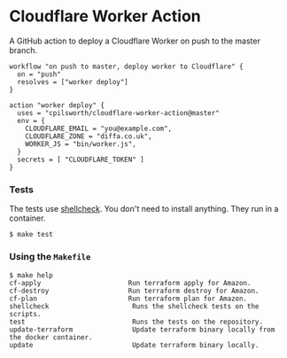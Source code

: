 # Cloudflare Worker Action

A GitHub action to deploy a Cloudflare Worker on push to the master branch. 

```
workflow "on push to master, deploy worker to Cloudflare" {
  on = "push"
  resolves = ["worker deploy"]
}

action "worker deploy" {
  uses = "cpilsworth/cloudflare-worker-action@master"
  env = {
    CLOUDFLARE_EMAIL = "you@example.com",
    CLOUDFLARE_ZONE = "diffa.co.uk",
    WORKER_JS = "bin/worker.js",
  }
  secrets = [ "CLOUDFLARE_TOKEN" ]
}
```

### Tests

The tests use [shellcheck](https://github.com/koalaman/shellcheck). You don't
need to install anything. They run in a container.

```console
$ make test
```

### Using the `Makefile`

```console
$ make help
cf-apply                      Run terraform apply for Amazon.
cf-destroy                    Run terraform destroy for Amazon.
cf-plan                       Run terraform plan for Amazon.
shellcheck                     Runs the shellcheck tests on the scripts.
test                           Runs the tests on the repository.
update-terraform               Update terraform binary locally from the docker container.
update                         Update terraform binary locally.
```
